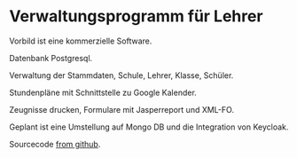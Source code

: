 # Verwaltungsprogramm für Lehrer

Vorbild ist eine kommerzielle Software.

Datenbank Postgresql.

Verwaltung der Stammdaten, Schule, Lehrer, Klasse, Schüler.

Stundenpläne mit Schnittstelle zu Google Kalender.

Zeugnisse drucken, Formulare mit Jasperreport und XML-FO.

Geplant ist eine Umstellung auf Mongo DB und die Integration von Keycloak.

Sourcecode
[from github](https://github.com/michzuerch/LehrerVerwaltung).

